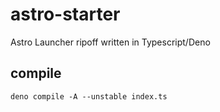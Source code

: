 # astro-starter

Astro Launcher ripoff written in Typescript/Deno

## compile

```
deno compile -A --unstable index.ts
```
